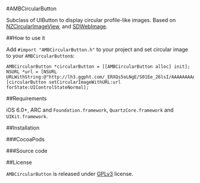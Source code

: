 #AMBCircularButton

Subclass of UIButton to display circular profile-like images. Based on [NZCircularImageView](https://github.com/NZN/NZCircularImageView), and [SDWebImage](https://github.com/rs/SDWebImage). 

##How to use it

Add ``#import "AMBCircularButton.h"`` to your project and set circular image to your ``AMBCircularButton``s:

```
AMBCircularButton *circularButton = [[AMBCircularButton alloc] init];
NSURL *url = [NSURL URLWithString:@"http://lh3.ggpht.com/_ERXQs5oLNgE/S01Ee_26lsI/AAAAAAAAAlY/1T0Dl4QJiYk/s800/lenaV.jpg"];
[circularButton setCircularImageWithURL:url forState:UIControlStateNormal];
```

##Requirements

iOS 6.0+, ARC and ``Foundation.framework``, ``QuartzCore.framework`` and ``UIKit.framework``.

##Installation

###CocoaPods

###Source code

##License

``AMBCircularButton`` is released under [GPLv3](https://www.gnu.org/copyleft/gpl.html) license.